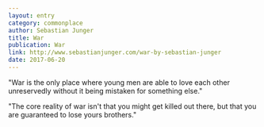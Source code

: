 ```yaml
---
layout: entry
category: commonplace
author: Sebastian Junger
title: War
publication: War
link: http://www.sebastianjunger.com/war-by-sebastian-junger
date: 2017-06-20
---
```


"War is the only place where young men are able to love each other unreservedly without it being mistaken for something else."

"The core reality of war isn't that you might get killed out there, but that you are guaranteed to lose yours brothers."